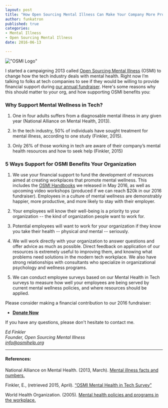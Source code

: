 ```yaml
---
layout: post
title: "How Open Sourcing Mental Illness Can Make Your Company More Productive"
author: funkatron
published: true
categories:
- Mental Illness
- Open Sourcing Mental Illness
date: 2016-06-13

---
```


!["OSMI Logo"](https://osmihelp.org/img/osmi-logo-big.png)

I started a campaigning 2013 called [Open Sourcing Mental Illness](https://osmihelp.org) (OSMI) to change how the tech industry deals with mental health. Right now I’m talking to folks at tech companies to see if they would be willing to provide financial support during [our annual fundraiser](https://osmihelp.org/donate). Here's some reasons why this should matter to your org, and how supporting OSMI benefits you:

### Why Support Mental Wellness in Tech?

1. One in four adults suffers from a diagnosable mental illness in any given year (National Alliance on Mental Health, 2013).

2. In the tech industry, 50% of individuals have sought treatment for mental illness, according to one study (Finkler, 2015).

3. Only 26% of those working in tech are aware of their company’s mental health resources and how to seek help (Finkler, 2015)

### 5 Ways Support for OSMI Benefits Your Organization

1. We use your financial support to fund the development of resources aimed at creating workplaces that promote mental wellness. This includes the [OSMI Handbooks](https://osmihelp.org/resources) we released in May 2016, as well as upcoming video workshops (produced if we can reach $20k in our 2016 fundraiser). Employees in a culture of mental wellness are demonstrably happier, more productive, and more likely to stay with their employer.

2. Your employees will know their well-being is a priority to your organization -- the kind of organization people want to work for.

3. Potential employees will want to work for your organization if they know you take their health -- physical _and_ mental -- seriously.

4. We will work directly with your organization to answer questions and offer advice as much as possible. Direct feedback on application of our resources is extremely useful to improving them, and knowing what problems need solutions in the modern tech workplace. We also have strong relationships with consultants who specialize in organizational psychology and wellness programs.

5. We can conduct employee surveys based on our Mental Health in Tech surveys to measure how well your employees are being served by current mental wellness policies, and where resources should be applied.

Please consider making a financial contribution to our 2016 fundraiser:

- **[Donate Now](https://osmihelp.org/donate)**

If you have any questions, please don't hesitate to contact me.

_Ed Finkler_    
_Founder, Open Sourcing Mental Illness_    
_[info@osmihelp.org](mailto:info@osmihelp.org)_    

---

#### References:

National Alliance on Mental Health. (2013, March). [Mental illness facts and numbers.](http://www2.nami.org/factsheets/mentalillness_factsheet.pdf)

Finkler, E., (retrieved 2015, April). [“OSMI Mental Health in Tech Survey”](https://osmihelp.org/research/)

World Health Organization. (2005). [Mental health policies and programs in the workplace.](http://www.who.int/mental_health/policy/services/13_policies%20programs%20in%20workplace_WEB_07.pdf)
